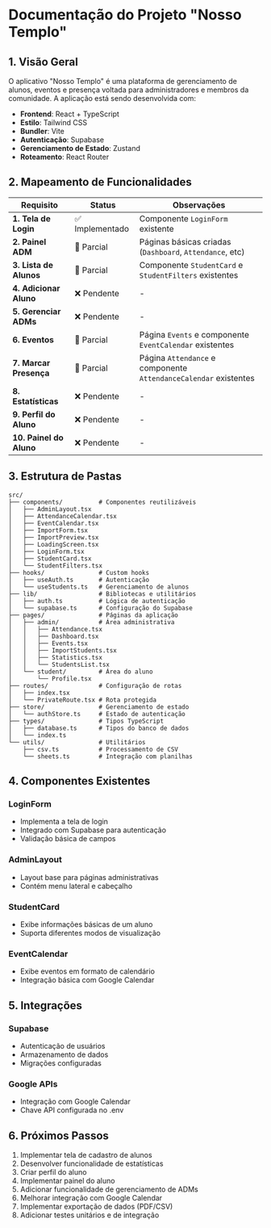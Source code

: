 # Documentação do Projeto "Nosso Templo"

## 1. Visão Geral
O aplicativo "Nosso Templo" é uma plataforma de gerenciamento de alunos, eventos e presença voltada para administradores e membros da comunidade. A aplicação está sendo desenvolvida com:

- **Frontend**: React + TypeScript
- **Estilo**: Tailwind CSS
- **Bundler**: Vite
- **Autenticação**: Supabase
- **Gerenciamento de Estado**: Zustand
- **Roteamento**: React Router

## 2. Mapeamento de Funcionalidades

| Requisito | Status | Observações |
|-----------|--------|-------------|
| **1. Tela de Login** | ✅ Implementado | Componente `LoginForm` existente |
| **2. Painel ADM** | 🚧 Parcial | Páginas básicas criadas (`Dashboard`, `Attendance`, etc) |
| **3. Lista de Alunos** | 🚧 Parcial | Componente `StudentCard` e `StudentFilters` existentes |
| **4. Adicionar Aluno** | ❌ Pendente | - |
| **5. Gerenciar ADMs** | ❌ Pendente | - |
| **6. Eventos** | 🚧 Parcial | Página `Events` e componente `EventCalendar` existentes |
| **7. Marcar Presença** | 🚧 Parcial | Página `Attendance` e componente `AttendanceCalendar` existentes |
| **8. Estatísticas** | ❌ Pendente | - |
| **9. Perfil do Aluno** | ❌ Pendente | - |
| **10. Painel do Aluno** | ❌ Pendente | - |

## 3. Estrutura de Pastas

```
src/
├── components/          # Componentes reutilizáveis
│   ├── AdminLayout.tsx
│   ├── AttendanceCalendar.tsx
│   ├── EventCalendar.tsx
│   ├── ImportForm.tsx
│   ├── ImportPreview.tsx
│   ├── LoadingScreen.tsx
│   ├── LoginForm.tsx
│   ├── StudentCard.tsx
│   └── StudentFilters.tsx
├── hooks/               # Custom hooks
│   ├── useAuth.ts       # Autenticação
│   └── useStudents.ts   # Gerenciamento de alunos
├── lib/                 # Bibliotecas e utilitários
│   ├── auth.ts          # Lógica de autenticação
│   └── supabase.ts      # Configuração do Supabase
├── pages/               # Páginas da aplicação
│   ├── admin/           # Área administrativa
│   │   ├── Attendance.tsx
│   │   ├── Dashboard.tsx
│   │   ├── Events.tsx
│   │   ├── ImportStudents.tsx
│   │   ├── Statistics.tsx
│   │   └── StudentsList.tsx
│   └── student/         # Área do aluno
│       └── Profile.tsx
├── routes/              # Configuração de rotas
│   ├── index.tsx
│   └── PrivateRoute.tsx # Rota protegida
├── store/               # Gerenciamento de estado
│   └── authStore.ts     # Estado de autenticação
├── types/               # Tipos TypeScript
│   ├── database.ts      # Tipos do banco de dados
│   └── index.ts
└── utils/               # Utilitários
    ├── csv.ts           # Processamento de CSV
    └── sheets.ts        # Integração com planilhas
```

## 4. Componentes Existentes

### LoginForm
- Implementa a tela de login
- Integrado com Supabase para autenticação
- Validação básica de campos

### AdminLayout
- Layout base para páginas administrativas
- Contém menu lateral e cabeçalho

### StudentCard
- Exibe informações básicas de um aluno
- Suporta diferentes modos de visualização

### EventCalendar
- Exibe eventos em formato de calendário
- Integração básica com Google Calendar

## 5. Integrações

### Supabase
- Autenticação de usuários
- Armazenamento de dados
- Migrações configuradas

### Google APIs
- Integração com Google Calendar
- Chave API configurada no .env

## 6. Próximos Passos

1. Implementar tela de cadastro de alunos
2. Desenvolver funcionalidade de estatísticas
3. Criar perfil do aluno
4. Implementar painel do aluno
5. Adicionar funcionalidade de gerenciamento de ADMs
6. Melhorar integração com Google Calendar
7. Implementar exportação de dados (PDF/CSV)
8. Adicionar testes unitários e de integração

